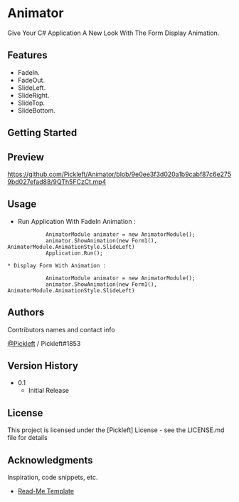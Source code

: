 # Animator

Give Your C# Application A New Look With The Form Display Animation. 

## Features 

* FadeIn.
* FadeOut.
* SlideLeft.
* SlideRight.
* SlideTop.
* SlideBottom.

## Getting Started

## Preview

https://github.com/Pickleft/Animator/blob/9e0ee3f3d020a1b9cabf87c6e2759bd027efad88/9QTh5FCzCt.mp4


## Usage

* Run Application With FadeIn Animation :

```
            AnimatorModule animator = new AnimatorModule();
			animator.ShowAnimation(new Form1(), AnimatorModule.AnimationStyle.SlideLeft)
            Application.Run();
```
	* Display Form With Animation : 
```
            AnimatorModule animator = new AnimatorModule();
			animator.ShowAnimation(new Form1(), AnimatorModule.AnimationStyle.SlideLeft)
```

## Authors

Contributors names and contact info

[@Pickleft](https://twitter.com/Pickleft) / Pickleft#1853

## Version History

* 0.1
    * Initial Release

## License

This project is licensed under the [Pickleft] License - see the LICENSE.md file for details

## Acknowledgments

Inspiration, code snippets, etc.
* [Read-Me Template](https://gist.github.com/DomPizzie/7a5ff55ffa9081f2de27c315f5018afc)
